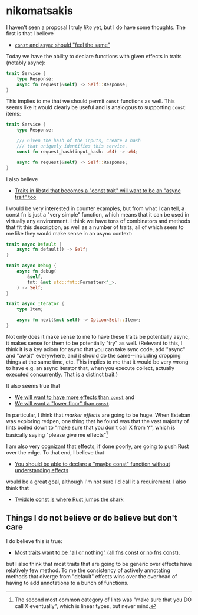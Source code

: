 # nikomatsakis

I haven't seen a proposal I truly *like* yet, but I do have some thoughts. The first is that I believe

* [`const` and `async` should "feel the same"](../axioms.md#const-and-async-should-feel-the-same)

Today we have the ability to declare functions with given effects in traits (notably async):

```rust
trait Service {
    type Response;
    async fn request(&self) -> Self::Response;
}
```

This implies to me that we should permit `const` functions as well. This seems like it would clearly be useful and is analogous to supporting `const` items:

```rust
trait Service {
    type Response;

    /// Given the hash of the inputs, create a hash
    /// that uniquely identifies this service.
    const fn request_hash(input_hash: u64) -> u64;

    async fn request(&self) -> Self::Response;
}
```

I also believe

* [Traits in libstd that becomes a "const trait" will want to be an "async trait" too](../axioms.md#traits-in-libstd-that-becomes-a-const-trait-will-want-to-be-an-async-trait-too)

I would be very interested in counter examples, but from what I can tell, a const fn is just a "very simple" function, which means that it can be used in virtually any environment. I think we have tons of combinators and methods that fit this description, as well as a number of traits, all of which seem to me like they would make sense in an async context:

```rust
trait async Default {
    async fn default() -> Self;
}

trait async Debug {
    async fn debug(
        &self, 
        fmt: &mut std::fmt::Formatter<'_>,
    ) -> Self;
}

trait async Iterator {
    type Item;

    async fn next(&mut self) -> Option<Self::Item>;
}
```

Not only does it make sense to me to have these traits be potentially async, it makes sense for them to be potentially "try" as well. (Relevant to this, I think it is a key axiom for async that you can take sync code, add "async" and "await" everywhere, and it should do the same--including dropping things at the same time, etc. This implies to me that it would be very wrong to have e.g. an async iterator that, when you execute collect, actually executed concurrently. That is a distinct trait.)

It also seems true that

* [We will want to have more effects than `const`](../axioms.md#we-will-want-to-have-more-effects-than-const) and
* [We will want a "lower floor" than `const`](../axioms#we-will-want-a-lower-floor-than-const).

In particular, I think that *marker effects* are going to be huge. When Esteban was exploring redpen, one thing that he found was that the vast majority of lints boiled down to "make sure that you don't call X from Y", which is basically saying "please give me effects"[^linear]

[^linear]: The second most common category of lints was "make sure that you DO call X eventually", which is linear types, but never mind. 

I am also very cognizant that effects, if done poorly, are going to push Rust over the edge. To that end, I believe that

* [You should be able to declare a "maybe const" function without understanding effects](../axioms.md#you-should-be-able-to-declare-a-maybe-const-function-without-understanding-effects)

would be a great goal, although I'm not sure I'd call it a requirement. I also think that

* [Twiddle const is where Rust jumps the shark](../axioms.md#twiddle-const-is-where-rust-jumps-the-shark)

## Things I do not believe or do believe but don't care

I do believe this is true:

* [Most traits want to be "all or nothing" (all fns const or no fns const).](../axioms.md#most-traits-want-to-be-all-or-nothing-all-fns-const-or-no-fns-const) 

but I also think that most traits that are going to be generic over effects have relatively few method. To me the consistency of actively annotating methods that diverge from "default" effects wins over the overhead of having to add annotations to a bunch of functions.

